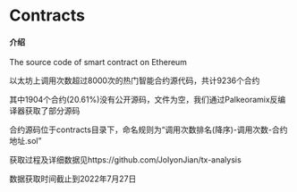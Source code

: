 # Contracts

#### 介绍
The source code of smart contract on Ethereum

以太坊上调用次数超过8000次的热门智能合约源代码，共计9236个合约

其中1904个合约(20.61%)没有公开源码，文件为空，我们通过Palkeoramix反编译器获取了部分源码

合约源码位于contracts目录下，命名规则为“调用次数排名(降序)-调用次数-合约地址.sol”

获取过程及详细数据见https://github.com/JolyonJian/tx-analysis

数据获取时间截止到2022年7月27日
